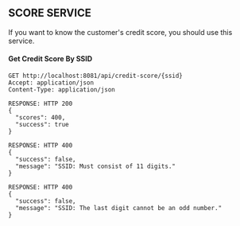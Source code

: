 ## SCORE SERVICE

If you want to know the customer's credit score, you should use this service.

#### Get Credit Score By SSID
```
GET http://localhost:8081/api/credit-score/{ssid}
Accept: application/json
Content-Type: application/json

RESPONSE: HTTP 200
{
  "scores": 400,
  "success": true
}

RESPONSE: HTTP 400
{
  "success": false,
  "message": "SSID: Must consist of 11 digits."
}

RESPONSE: HTTP 400
{
  "success": false,
  "message": "SSID: The last digit cannot be an odd number."
}
```
